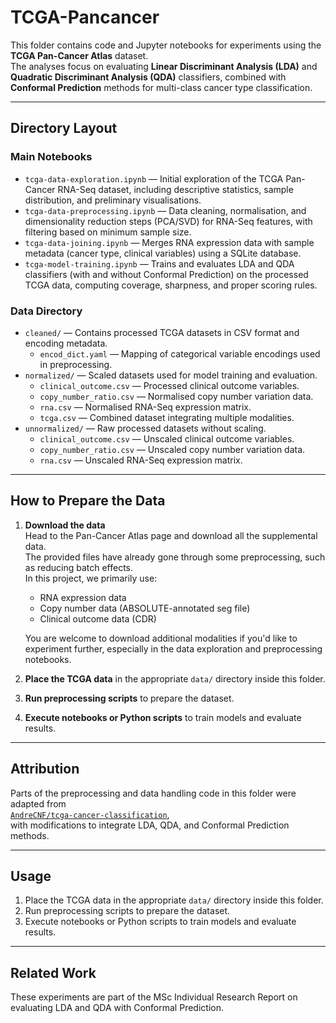 # TCGA-Pancancer

This folder contains code and Jupyter notebooks for experiments using the **TCGA Pan-Cancer Atlas** dataset.  
The analyses focus on evaluating **Linear Discriminant Analysis (LDA)** and **Quadratic Discriminant Analysis (QDA)** classifiers, combined with **Conformal Prediction** methods for multi-class cancer type classification.

---

## Directory Layout

### Main Notebooks
- `tcga-data-exploration.ipynb` — Initial exploration of the TCGA Pan-Cancer RNA-Seq dataset, including descriptive statistics, sample distribution, and preliminary visualisations.
- `tcga-data-preprocessing.ipynb` — Data cleaning, normalisation, and dimensionality reduction steps (PCA/SVD) for RNA-Seq features, with filtering based on minimum sample size.
- `tcga-data-joining.ipynb` — Merges RNA expression data with sample metadata (cancer type, clinical variables) using a SQLite database.
- `tcga-model-training.ipynb` — Trains and evaluates LDA and QDA classifiers (with and without Conformal Prediction) on the processed TCGA data, computing coverage, sharpness, and proper scoring rules.

### Data Directory
- `cleaned/` — Contains processed TCGA datasets in CSV format and encoding metadata.
  - `encod_dict.yaml` — Mapping of categorical variable encodings used in preprocessing.
- `normalized/` — Scaled datasets used for model training and evaluation.
  - `clinical_outcome.csv` — Processed clinical outcome variables.
  - `copy_number_ratio.csv` — Normalised copy number variation data.
  - `rna.csv` — Normalised RNA-Seq expression matrix.
  - `tcga.csv` — Combined dataset integrating multiple modalities.
- `unnormalized/` — Raw processed datasets without scaling.
  - `clinical_outcome.csv` — Unscaled clinical outcome variables.
  - `copy_number_ratio.csv` — Unscaled copy number variation data.
  - `rna.csv` — Unscaled RNA-Seq expression matrix.

---

## How to Prepare the Data

1. **Download the data**  
   Head to the Pan-Cancer Atlas page and download all the supplemental data.  
   The provided files have already gone through some preprocessing, such as reducing batch effects.  
   In this project, we primarily use:
   - RNA expression data
   - Copy number data (ABSOLUTE-annotated seg file)
   - Clinical outcome data (CDR)

   You are welcome to download additional modalities if you'd like to experiment further, especially in the data exploration and preprocessing notebooks.

2. **Place the TCGA data** in the appropriate `data/` directory inside this folder.

3. **Run preprocessing scripts** to prepare the dataset.

4. **Execute notebooks or Python scripts** to train models and evaluate results.

---

## Attribution

Parts of the preprocessing and data handling code in this folder were adapted from  
[`AndreCNF/tcga-cancer-classification`](https://github.com/AndreCNF/tcga-cancer-classification),  
with modifications to integrate LDA, QDA, and Conformal Prediction methods.

---

## Usage

1. Place the TCGA data in the appropriate `data/` directory inside this folder.
2. Run preprocessing scripts to prepare the dataset.
3. Execute notebooks or Python scripts to train models and evaluate results.

---

## Related Work

These experiments are part of the MSc Individual Research Report on evaluating LDA and QDA with Conformal Prediction.
